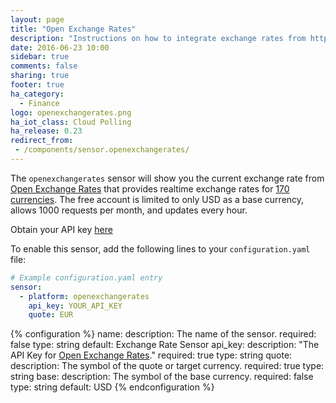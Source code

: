 ```yaml
---
layout: page
title: "Open Exchange Rates"
description: "Instructions on how to integrate exchange rates from https://openexchangerates.org within Home Assistant."
date: 2016-06-23 10:00
sidebar: true
comments: false
sharing: true
footer: true
ha_category:
  - Finance
logo: openexchangerates.png
ha_iot_class: Cloud Polling
ha_release: 0.23
redirect_from:
 - /components/sensor.openexchangerates/
---
```


The `openexchangerates` sensor will show you the current exchange rate from [Open Exchange Rates](https://openexchangerates.org) that provides realtime exchange rates for [170 currencies](https://openexchangerates.org/currencies). The free account is limited to only USD as a base currency, allows 1000 requests per month, and updates every hour.

Obtain your API key [here](https://openexchangerates.org/signup)

To enable this sensor, add the following lines to your `configuration.yaml` file:

```yaml
# Example configuration.yaml entry
sensor:
  - platform: openexchangerates
    api_key: YOUR_API_KEY
    quote: EUR
```

{% configuration %}
name:
  description: The name of the sensor.
  required: false
  type: string
  default: Exchange Rate Sensor
api_key:
  description: "The API Key for [Open Exchange Rates](https://openexchangerates.org)."
  required: true
  type: string
quote:
  description: The symbol of the quote or target currency.
  required: true
  type: string
base:
  description: The symbol of the base currency.
  required: false
  type: string
  default: USD
{% endconfiguration %}
